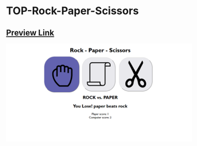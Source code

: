 # TOP-Rock-Paper-Scissors

## [Preview Link](https://santisica29.github.io/TOP-Rock-Paper-Scissors/)

![Preview Image](./images/Preview.png)

